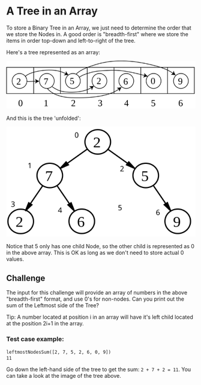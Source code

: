 # A Tree in an Array

To store a Binary Tree in an Array, we just need to determine the order that we store the Nodes in. A good order is "breadth-first" where we store the items in order top-down and left-to-right of the tree.

Here's a tree represented as an array:

![tree-as-an-array](assets/tree-as-an-array.svg)

And this is the tree 'unfolded':

![unfolded-tree-as-an-array](assets/unfolded-tree-as-an-array.svg)

Notice that 5 only has one child Node, so the other child is represented as 0 in the above array. This is OK as long as we don't need to store actual 0 values.

## Challenge

The input for this challenge will provide an array of numbers in the above "breadth-first" format, and use 0's for non-nodes.
Can you print out the sum of the Leftmost side of the Tree?

Tip: A number located at position i in an array will have it's left child located at the position 2i+1 in the array.

### Test case example:

```
leftmostNodesSum([2, 7, 5, 2, 6, 0, 9])
11
```

Go down the left-hand side of the tree to get the sum: `2 + 7 + 2 = 11`. You can take a look at the image of the tree above.
